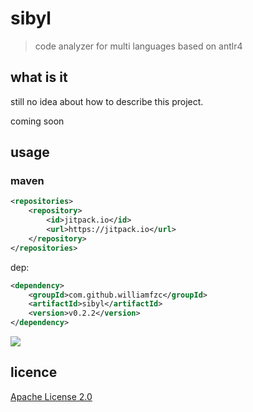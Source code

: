 # sibyl

> code analyzer for multi languages based on antlr4

## what is it

still no idea about how to describe this project.

coming soon

## usage

### maven

```xml
<repositories>
    <repository>
        <id>jitpack.io</id>
        <url>https://jitpack.io</url>
    </repository>
</repositories>
```

dep:

```xml
<dependency>
    <groupId>com.github.williamfzc</groupId>
    <artifactId>sibyl</artifactId>
    <version>v0.2.2</version>
</dependency>
```

[![](https://jitpack.io/v/williamfzc/sibyl.svg)](https://jitpack.io/#williamfzc/sibyl)

## licence

[Apache License 2.0](LICENSE)
